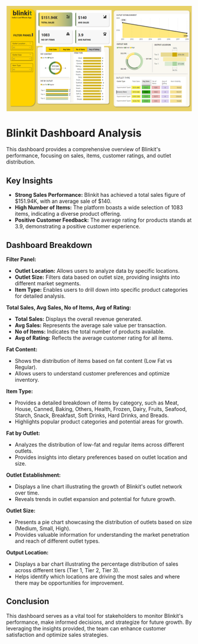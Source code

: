 ![Blinkit Power BI Dashboard](https://github.com/rajeswar14/BLINKIT-DASHBOARD/blob/main/BLINKIT_DASHBOARD.png)

# Blinkit Dashboard Analysis 

This dashboard provides a comprehensive overview of Blinkit's performance, focusing on sales, items, customer ratings, and outlet distribution.

## Key Insights

* **Strong Sales Performance:** Blinkit has achieved a total sales figure of $151.94K, with an average sale of $140. 
* **High Number of Items:** The platform boasts a wide selection of 1083 items, indicating a diverse product offering.
* **Positive Customer Feedback:** The average rating for products stands at 3.9, demonstrating a positive customer experience.

##  Dashboard Breakdown

**Filter Panel:**

* **Outlet Location:** Allows users to analyze data by specific locations.
* **Outlet Size:** Filters data based on outlet size, providing insights into different market segments.
* **Item Type:** Enables users to drill down into specific product categories for detailed analysis.

**Total Sales, Avg Sales, No of Items, Avg of Rating:**

* **Total Sales:** Displays the overall revenue generated.
* **Avg Sales:** Represents the average sale value per transaction.
* **No of Items:** Indicates the total number of products available.
* **Avg of Rating:** Reflects the average customer rating for all items.

**Fat Content:**

* Shows the distribution of items based on fat content (Low Fat vs Regular).
* Allows users to understand customer preferences and optimize inventory.

**Item Type:**

* Provides a detailed breakdown of items by category, such as Meat, House, Canned, Baking, Others, Health, Frozen, Dairy, Fruits, Seafood, Starch, Snack, Breakfast, Soft Drinks, Hard Drinks, and Breads.
* Highlights popular product categories and potential areas for growth.

**Fat by Outlet:**

*  Analyzes the distribution of low-fat and regular items across different outlets. 
*  Provides insights into dietary preferences based on outlet location and size.

**Outlet Establishment:**

*  Displays a line chart illustrating the growth of Blinkit's outlet network over time.
*  Reveals trends in outlet expansion and potential for future growth.

**Outlet Size:**

*  Presents a pie chart showcasing the distribution of outlets based on size (Medium, Small, High).
*  Provides valuable information for understanding the market penetration and reach of different outlet types.

**Output Location:**

*  Displays a bar chart illustrating the percentage distribution of sales across different tiers (Tier 1, Tier 2, Tier 3).
*  Helps identify which locations are driving the most sales and where there may be opportunities for improvement.

## Conclusion

This dashboard serves as a vital tool for stakeholders to monitor Blinkit's performance, make informed decisions, and strategize for future growth. By leveraging the insights provided, the team can enhance customer satisfaction and optimize sales strategies.
